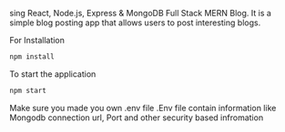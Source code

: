 sing React, Node.js, Express & MongoDB Full Stack MERN Blog. It is a simple blog posting app that allows users to post interesting blogs.

For Installation

```javascript
npm install
```

To start the application

```javascript
npm start
```

Make sure you made you own .env file
.Env file contain information like Mongodb connection url, Port and other security based infromation






